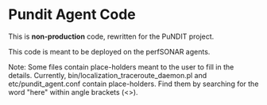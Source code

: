 Pundit Agent Code
=================

This is **non-production** code, rewritten for the PuNDIT project.

This code is meant to be deployed on the perfSONAR agents.

Note: Some files contain place-holders meant to the user to fill in the details.
Currently, bin/localization_traceroute_daemon.pl and etc/pundit_agent.conf contain
place-holders. Find them by searching for the word "here" within angle brackets (<>).
